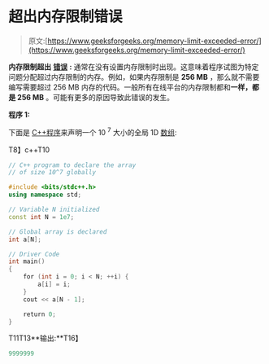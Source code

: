# 超出内存限制错误

> 原文:[https://www.geeksforgeeks.org/memory-limit-exceeded-error/](https://www.geeksforgeeks.org/memory-limit-exceeded-error/)

**内存限制超出** [**错误**](https://www.geeksforgeeks.org/errors-in-cc/) **:** 通常在没有设置内存限制时出现。这意味着程序试图为特定问题分配超过内存限制的内存。例如，如果内存限制是 **256 MB** ，那么就不需要编写需要超过 256 MB 内存的代码。一般所有在线平台的内存限制都和**一样，都是 256 MB** 。可能有更多的原因导致此错误的发生。

**程序 1:**

下面是 [C++程序](https://www.geeksforgeeks.org/c-plus-plus/)来声明一个 10 <sup>7</sup> 大小的全局 1D [数组](https://www.geeksforgeeks.org/introduction-to-arrays/):

T8】c++T10

```cpp
// C++ program to declare the array
// of size 10^7 globally

#include <bits/stdc++.h>
using namespace std;

// Variable N initialized
const int N = 1e7;

// Global array is declared
int a[N];

// Driver Code
int main()
{
    for (int i = 0; i < N; ++i) {
        a[i] = i;
    }
    cout << a[N - 1];

    return 0;
}
```

T11T13**输出:**T16】

```cpp
9999999
```